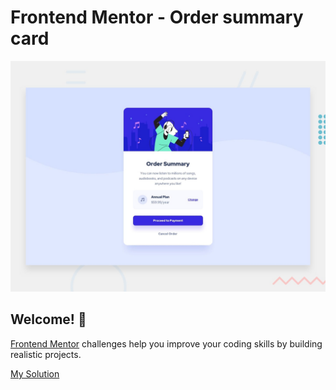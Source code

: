 # Frontend Mentor - Order summary card

![Design preview for the Order summary card coding challenge](./design/desktop-preview.jpg)

## Welcome! 👋

[Frontend Mentor](https://www.frontendmentor.io) challenges help you improve your coding skills by building realistic projects.

[My Solution](https://mrobbins0422.github.io/demo_order-summary/)


